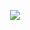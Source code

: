 


<p align="center">
  <a href="https://github.com/younesnoorzahi/">
    <img src="https://skillicons.dev/icons?i=github,html,css,php,js,python" />
  </a>
</p>

